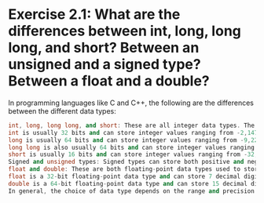 # Exercise 2.1: What are the differences between int, long, long long, and short? Between an unsigned and a signed type? Between a float and a double?

In programming languages like C and C++, the following are the differences between the different data types:

```cpp
int, long, long long, and short: These are all integer data types. The differences between them lie in the size of the integer that can be stored in each data type.
int is usually 32 bits and can store integer values ranging from -2,147,483,648 to 2,147,483,647.
long is usually 64 bits and can store integer values ranging from -9,223,372,036,854,775,808 to 9,223,372,036,854,775,807.
long long is also usually 64 bits and can store integer values ranging from -9,223,372,036,854,775,808 to 9,223,372,036,854,775,807.
short is usually 16 bits and can store integer values ranging from -32,768 to 32,767.
Signed and unsigned types: Signed types can store both positive and negative numbers, while unsigned types can only store non-negative numbers. For example, int is a signed type, while unsigned int is an unsigned type.
float and double: These are both floating-point data types used to store decimal numbers. The main difference between them is the precision they can store.
float is a 32-bit floating-point data type and can store 7 decimal digits of precision.
double is a 64-bit floating-point data type and can store 15 decimal digits of precision.
In general, the choice of data type depends on the range and precision of values you need to store in your program. If you need to store large numbers, use a larger data type like long or long long. If you only need to store non-negative numbers, use an unsigned type. If you need to store decimal numbers with high precision, use double.
```
